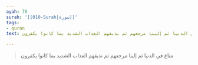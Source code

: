 ```yaml
---
ayah: 70
surah: '[[010-Surah|سورة]]'
tags:
- quran
text: متاع في الدنيا ثم إلينا مرجعهم ثم نذيقهم العذاب الشديد بما كانوا يكفرون

---
```

> متاع في الدنيا ثم إلينا مرجعهم ثم نذيقهم العذاب الشديد بما كانوا يكفرون
